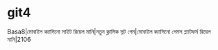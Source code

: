 # git4
Basa8|মোবাইল ক্যাসিনো সাইট রিয়েল মানি|নতুন ক্লাসিক স্লট গেম|মোবাইল ক্যাসিনো গেমস প্ল্যাটফর্ম রিয়েল মানি|2106
